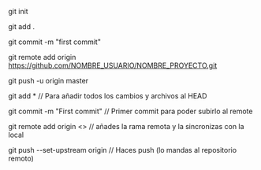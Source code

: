 git init

git add .

git commit -m "first commit"

git remote add origin https://github.com/NOMBRE_USUARIO/NOMBRE_PROYECTO.git

git push -u origin master

 git add *  // Para añadir todos los cambios y archivos al HEAD 
 
 git commit -m "First commit"   // Primer commit para poder subirlo al remote
 
 git remote add origin <<URL de tu repositorio remoto>>   // añades la rama remota y la sincronizas con la local 
 
 git push --set-upstream origin  // Haces push (lo mandas al repositorio remoto) 
